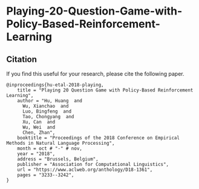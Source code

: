 # Playing-20-Question-Game-with-Policy-Based-Reinforcement-Learning


## Citation

If you find this useful for your research, please cite the following paper.

```
@inproceedings{hu-etal-2018-playing,
    title = "Playing 20 Question Game with Policy-Based Reinforcement Learning",
    author = "Hu, Huang  and
      Wu, Xianchao  and
      Luo, Bingfeng  and
      Tao, Chongyang  and
      Xu, Can  and
      Wu, Wei  and
      Chen, Zhan",
    booktitle = "Proceedings of the 2018 Conference on Empirical Methods in Natural Language Processing",
    month = oct # "-" # nov,
    year = "2018",
    address = "Brussels, Belgium",
    publisher = "Association for Computational Linguistics",
    url = "https://www.aclweb.org/anthology/D18-1361",
    pages = "3233--3242",
}
```
